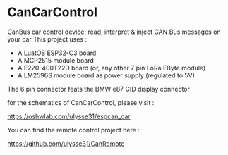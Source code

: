 # CanCarControl
CanBus car control device: read, interpret &amp; inject CAN Bus messages on your car
This project uses :
- A LuatOS ESP32-C3 board
- A MCP2515 module board
- A E220-400T22D board (or, any other 7 pin LoRa EByte module)
- A LM2596S module board as power supply (regulated to 5V) 

The 6 pin connector feats the BMW e87 CID display connector

for the schematics of CanCarControl, please visit :

https://oshwlab.com/ulysse31/espcan_car

You can find the remote control project here :

https://github.com/ulysse31/CanRemote


